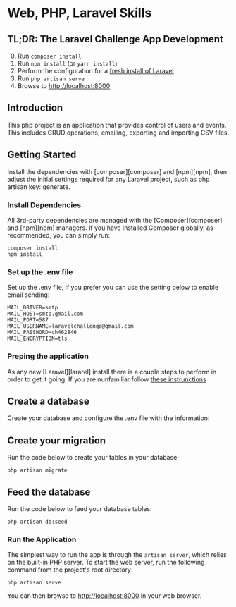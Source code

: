 # Web, PHP, Laravel Skills

## TL;DR: The Laravel Challenge App Development

0. Run `composer install`
1. Run `npm install` (or `yarn install`)
2. Perform the configuration for a [fresh install of Laravel](https://laravel.com/docs/5.4/#installation)
3. Run `php artisan serve`
4. Browse to [http://localhost:8000](http://localhost:8000)

## Introduction

This php project is an application that provides control of users and events. This includes CRUD operations, emailing, exporting and importing CSV files.

## Getting Started

Install the dependencies with [composer][composer] and [npm][npm], then adjust the initial settings required for any Laravel project, such as php artisan key: generate.

### Install Dependencies

All 3rd-party dependencies are managed with the [Composer][composer]  and [npm][npm] managers.
If you have installed Composer globally, as recommended, you can simply run:

```
composer install
npm install
```
### Set up the .env file

Set up the .env file, if you prefer you can use the setting below to enable email sending:

```
MAIL_DRIVER=smtp
MAIL_HOST=smtp.gmail.com
MAIL_PORT=587
MAIL_USERNAME=laravelchallenge@gmail.com
MAIL_PASSWORD=ch462846
MAIL_ENCRYPTION=tls
```
### Preping the application

As any new [Laravel][lararel] install there is a couple steps to perform in order to get it going. If you are nunfamiliar follow [these instrunctions](https://laravel.com/docs/5.4/#web-server-configuration)

## Create a database
Create your database and configure the .env file with the information:

## Create your migration
Run the code below to create your tables in your database:

```
php artisan migrate
```

## Feed the database
Run the code below to feed your database tables:

```
php artisan db:seed
```

### Run the Application

The simplest way to run the app is through the `artisan server`, which relies on the built-in PHP server.
To start the web server, run the following command from the project's root directory:

```
php artisan serve
```

You can then browse to [http://localhost:8000](http://localhost:8000) in your web browser.




